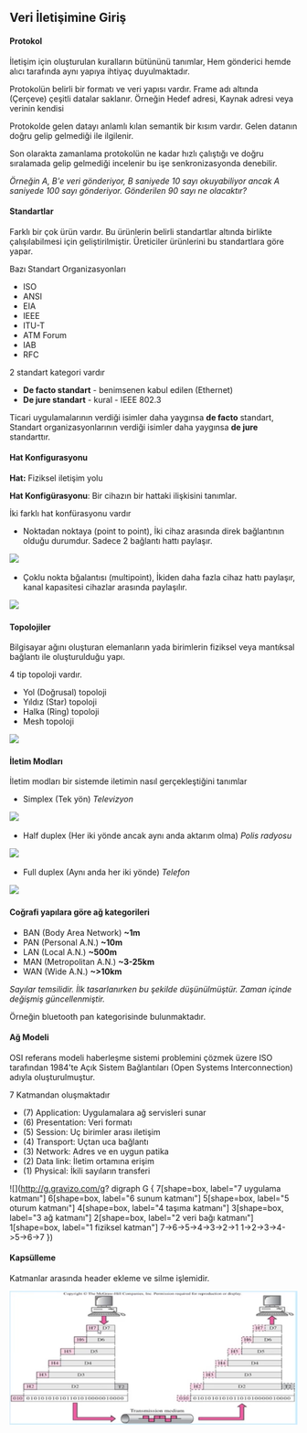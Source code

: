 Veri İletişimine Giriş
-------

#### Protokol
İletişim için oluşturulan kuralların bütününü tanımlar, Hem gönderici hemde alıcı tarafında aynı yapıya ihtiyaç duyulmaktadır. 

Protokolün belirli bir formatı ve veri yapısı vardır. Frame adı altında (Çerçeve) çeşitli datalar saklanır. Örneğin Hedef adresi, Kaynak adresi veya verinin kendisi

Protokolde gelen datayı anlamlı kılan semantik bir kısım vardır. Gelen datanın doğru gelip gelmediği ile ilgilenir.

Son olarakta zamanlama protokolün ne kadar hızlı çalıştığı ve doğru sıralamada gelip gelmediği incelenir bu işe senkronizasyonda denebilir.

_Örneğin A, B'e veri gönderiyor, B saniyede 10 sayı okuyabiliyor ancak A saniyede 100 sayı gönderiyor. Gönderilen 90 sayı ne olacaktır?_


#### Standartlar
Farklı bir çok ürün vardır. Bu ürünlerin belirli standartlar altında birlikte çalışılabilmesi için geliştirilmiştir. Üreticiler ürünlerini bu standartlara göre yapar. 

Bazı Standart Organizasyonları
* ISO
* ANSI
* EIA
* IEEE
* ITU-T
* ATM Forum
* IAB
* RFC

2 standart kategori vardır
* **De facto standart** - benimsenen kabul edilen (Ethernet)
* **De jure standart** - kural - IEEE 802.3

Ticari uygulamalarının verdiği isimler daha yaygınsa **de facto** standart, Standart organizasyonlarının verdiği isimler daha yaygınsa **de jure** standarttır.


#### Hat Konfigurasyonu

**Hat:** Fiziksel iletişim yolu

**Hat Konfigürasyonu**: Bir cihazın bir hattaki ilişkisini tanımlar.

İki farklı hat konfürasyonu vardır
* Noktadan noktaya (point to point), İki cihaz arasında direk bağlantının olduğu durumdur. Sadece 2 bağlantı hattı paylaşır.

<img src='http://g.gravizo.com/g?
 digraph G {
    a [shape=box, label="İstasyon A"]
    b [shape=box, label="İstasyon B"]
    a -> b -> a
 }
'/>

* Çoklu nokta bğalantısı (multipoint), İkiden daha fazla cihaz hattı paylaşır, kanal kapasitesi cihazlar arasında paylaşılır.


<img src='http://g.gravizo.com/g?
 digraph G {
    a [shape=box, label="İstasyon A"]
    b [shape=box, label="İstasyon B"]
    c [shape=box, label="İstasyon C"]
    hat -> a -> hat
    hat -> b -> hat
    hat -> c -> hat
    hat -> Mainframe
    Mainframe -> hat
 }
'/>

#### Topolojiler

Bilgisayar ağını oluşturan elemanların yada birimlerin fiziksel veya mantıksal bağlantı ile oluşturulduğu yapı.

4 tip topoloji vardır.

* Yol (Doğrusal) topoloji
* Yıldız (Star) topoloji
* Halka (Ring) topoloji
* Mesh topoloji

<img src='http://g.gravizo.com/g?
 digraph G {
    Topoloji
    Topoloji -> Mesh
    Topoloji -> Yıldız
    Topoloji -> Yol
    Topoloji -> Halka
 }
'/>

#### İletim Modları

İletim modları bir sistemde iletimin nasıl gerçekleştiğini tanımlar

* Simplex (Tek yön) _Televizyon_

<img src='http://g.gravizo.com/g?
 digraph G {
   A->B
 }
'/>

* Half duplex (Her iki yönde ancak aynı anda aktarım olma) _Polis radyosu_

<img src='http://g.gravizo.com/g?
 digraph G {
   M[shape=box,label="Müsaitse kontrolu al"]
   A->M-> A
   B->M-> B
 }
'/>

* Full duplex (Aynı anda her iki yönde) _Telefon_

<img src='http://g.gravizo.com/g?
 digraph G {
   A->B
   B->A
 }
'/>

#### Coğrafi yapılara göre ağ kategorileri

* BAN (Body Area Network)  **~1m**
* PAN (Personal A.N.) **~10m**
* LAN (Local A.N.) **~500m**
* MAN (Metropolitan A.N.) **~3-25km**
* WAN (Wide A.N.) **~>10km**

_Sayılar temsilidir. İlk tasarlanırken bu şekilde düşünülmüştür. Zaman içinde değişmiş güncellenmiştir._

Örneğin bluetooth pan kategorisinde bulunmaktadır. 


#### Ağ Modeli
OSI referans modeli haberleşme sistemi problemini çözmek üzere ISO tarafından 1984'te Açık Sistem Bağlantıları (Open Systems Interconnection) adıyla oluşturulmuştur.

7 Katmandan oluşmaktadır 
* (7) Application: Uygulamalara ağ servisleri sunar
* (6) Presentation: Veri formatı
* (5) Session: Uç birimler arası iletişim
* (4) Transport: Uçtan uca bağlantı
* (3) Network: Adres ve en uygun patika
* (2) Data link: İletim ortamına erişim
* (1) Physical: İkili sayıların transferi

![](http://g.gravizo.com/g?
 digraph G {
   7[shape=box, label="7 uygulama katmanı"]
   6[shape=box, label="6 sunum katmanı"]
   5[shape=box, label="5 oturum katmanı"]
   4[shape=box, label="4 taşıma katmanı"]
   3[shape=box, label="3 ağ katmanı"]
   2[shape=box, label="2 veri bağı katmanı"]
   1[shape=box, label="1 fiziksel katman"]
   7->6->5->4->3->2->1
   1->2->3->4->5->6->7
 })

#### Kapsülleme
Katmanlar arasında header ekleme ve silme işlemidir.

![](kk.png)





